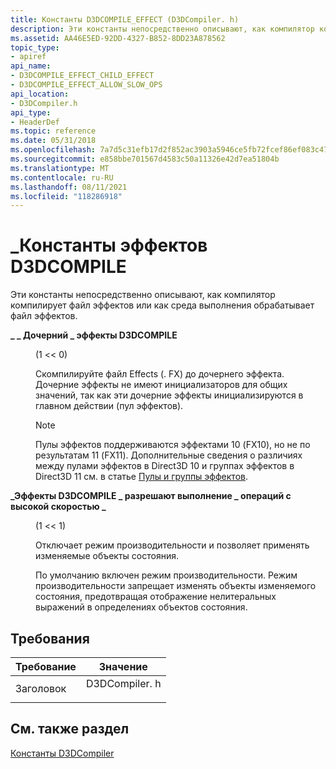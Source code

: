 ```yaml
---
title: Константы D3DCOMPILE_EFFECT (D3DCompiler. h)
description: Эти константы непосредственно описывают, как компилятор компилирует файл эффектов или как среда выполнения обрабатывает файл эффектов.
ms.assetid: AA46E5ED-92DD-4327-B852-8DD23A878562
topic_type:
- apiref
api_name:
- D3DCOMPILE_EFFECT_CHILD_EFFECT
- D3DCOMPILE_EFFECT_ALLOW_SLOW_OPS
api_location:
- D3DCompiler.h
api_type:
- HeaderDef
ms.topic: reference
ms.date: 05/31/2018
ms.openlocfilehash: 7a7d5c31efb17d2f852ac3903a5946ce5fb72fcef86ef083c474328859472c70
ms.sourcegitcommit: e858bbe701567d4583c50a11326e42d7ea51804b
ms.translationtype: MT
ms.contentlocale: ru-RU
ms.lasthandoff: 08/11/2021
ms.locfileid: "118286918"
---
```

# <a name="d3dcompile_effect-constants"></a>\_Константы эффектов D3DCOMPILE

Эти константы непосредственно описывают, как компилятор компилирует файл эффектов или как среда выполнения обрабатывает файл эффектов.

<dl> <dt>

<span id="D3DCOMPILE_EFFECT_CHILD_EFFECT"></span><span id="d3dcompile_effect_child_effect"></span>**\_ \_ Дочерний \_ эффекты D3DCOMPILE**
</dt> <dd> <dl> <dt>

(1 << 0)
</dt> <dt>



Скомпилируйте файл Effects (. FX) до дочернего эффекта. Дочерние эффекты не имеют инициализаторов для общих значений, так как эти дочерние эффекты инициализируются в главном действии (пул эффектов).

> [!Note]  
> Пулы эффектов поддерживаются эффектами 10 (FX10), но не по результатам 11 (FX11). Дополнительные сведения о различиях между пулами эффектов в Direct3D 10 и группах эффектов в Direct3D 11 см. в статье [Пулы и группы эффектов](/windows/desktop/direct3d11/d3d11-graphics-programming-guide-effects-differences).

 


</dt> </dl> </dd> <dt>

<span id="D3DCOMPILE_EFFECT_ALLOW_SLOW_OPS"></span><span id="d3dcompile_effect_allow_slow_ops"></span>**\_Эффекты D3DCOMPILE \_ разрешают выполнение \_ операций с высокой скоростью \_**
</dt> <dd> <dl> <dt>

(1 << 1)
</dt> <dt>



Отключает режим производительности и позволяет применять изменяемые объекты состояния.

По умолчанию включен режим производительности. Режим производительности запрещает изменять объекты изменяемого состояния, предотвращая отображение нелитеральных выражений в определениях объектов состояния.


</dt> </dl> </dd> </dl>

## <a name="requirements"></a>Требования



| Требование | Значение |
|-------------------|------------------------------------------------------------------------------------------|
| Заголовок<br/> | <dl> <dt>D3DCompiler. h</dt> </dl> |



## <a name="see-also"></a>См. также раздел

<dl> <dt>

[Константы D3DCompiler](dx-graphics-d3dcompiler-reference-constants.md)
</dt> </dl>

 

